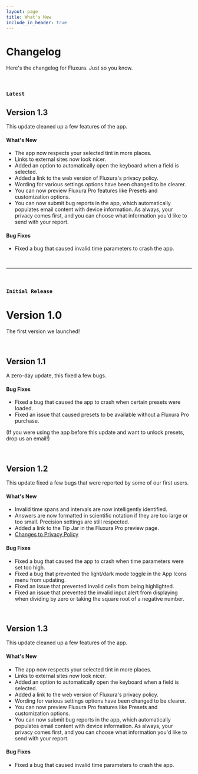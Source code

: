 ```yaml
---
layout: page
title: What's New
include_in_header: true
---
```


# Changelog
Here's the changelog for Fluxura. Just so you know.

<br>

### `Latest`
## **Version 1.3**
This update cleaned up a few features of the app.

#### What's New
- The app now respects your selected tint in more places.
- Links to external sites now look nicer.
- Added an option to automatically open the keyboard when a field is selected.
- Added a link to the web version of Fluxura's privacy policy.
- Wording for various settings options have been changed to be clearer.
- You can now preview Fluxura Pro features like Presets and customization options.
- You can now submit bug reports in the app, which automatically populates email content with device information. As always, your privacy comes first, and you can choose what information you'd like to send with your report.

#### Bug Fixes
- Fixed a bug that caused invalid time parameters to crash the app.

<br>

________
<br>

### `Initial Release`
# **Version 1.0**
The first version we launched!

<br>

## **Version 1.1**
A zero-day update, this fixed a few bugs.

#### Bug Fixes
- Fixed a bug that caused the app to crash when certain presets were loaded.
- Fixed an issue that caused presets to be available without a Fluxura Pro purchase. 

(If you were using the app before this update and want to unlock presets, drop us an email!)

<br>

## **Version 1.2**
This update fixed a few bugs that were reported by some of our first users.

#### What's New
- Invalid time spans and intervals are now intelligently identified.
- Answers are now formatted in scientific notation if they are too large or too small. Precision settings are still respected.
- Added a link to the Tip Jar in the Fluxura Pro preview page.
- [Changes to Privacy Policy](/privacypolicy)

#### Bug Fixes
- Fixed a bug that caused the app to crash when time parameters were set too high.
- Fixed a bug that prevented the light/dark mode toggle in the App Icons menu from updating.
- Fixed an issue that prevented invalid cells from being highlighted.
- Fixed an issue that prevented the invalid input alert from displaying when dividing by zero or taking the square root of a negative number.

<br>

## **Version 1.3**
This update cleaned up a few features of the app.

#### What's New
- The app now respects your selected tint in more places.
- Links to external sites now look nicer.
- Added an option to automatically open the keyboard when a field is selected.
- Added a link to the web version of Fluxura's privacy policy.
- Wording for various settings options have been changed to be clearer.
- You can now preview Fluxura Pro features like Presets and customization options.
- You can now submit bug reports in the app, which automatically populates email content with device information. As always, your privacy comes first, and you can choose what information you'd like to send with your report.

#### Bug Fixes
- Fixed a bug that caused invalid time parameters to crash the app.

<br>